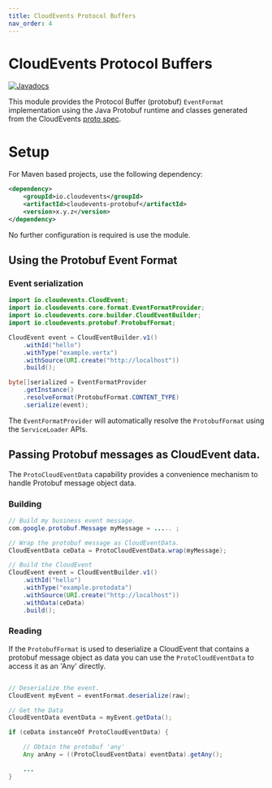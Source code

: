 ```yaml
---
title: CloudEvents Protocol Buffers
nav_order: 4
---
```


# CloudEvents Protocol Buffers

[![Javadocs](http://www.javadoc.io/badge/io.cloudevents/cloudevents-protobuf.svg?color=green)](http://www.javadoc.io/doc/io.cloudevents/cloudevents-protobuf)

This module provides the Protocol Buffer (protobuf) `EventFormat` implementation using the Java
Protobuf runtime and classes generated from the CloudEvents
[proto spec](https://github.com/cloudevents/spec/blob/v1.0.1/spec.proto).

# Setup
For Maven based projects, use the following dependency:

```xml
<dependency>
    <groupId>io.cloudevents</groupId>
    <artifactId>cloudevents-protobuf</artifactId>
    <version>x.y.z</version>
</dependency>
```

No further configuration is required is use the module.

## Using the Protobuf Event Format

### Event serialization

```java
import io.cloudevents.CloudEvent;
import io.cloudevents.core.format.EventFormatProvider;
import io.cloudevents.core.builder.CloudEventBuilder;
import io.cloudevents.protobuf.ProtobufFormat;

CloudEvent event = CloudEventBuilder.v1()
    .withId("hello")
    .withType("example.vertx")
    .withSource(URI.create("http://localhost"))
    .build();

byte[]serialized = EventFormatProvider
    .getInstance()
    .resolveFormat(ProtobufFormat.CONTENT_TYPE)
    .serialize(event);
```

The `EventFormatProvider` will automatically resolve the `ProtobufFormat` using the
`ServiceLoader` APIs.

## Passing Protobuf messages as CloudEvent data.

The `ProtoCloudEventData` capability provides a convenience mechanism to handle Protobuf message object data.

### Building

```java
// Build my business event message.
com.google.protobuf.Message myMessage = ..... ;

// Wrap the protobuf message as CloudEventData.
CloudEventData ceData = ProtoCloudEventData.wrap(myMessage);

// Build the CloudEvent
CloudEvent event = CloudEventBuilder.v1()
    .withId("hello")
    .withType("example.protodata")
    .withSource(URI.create("http://localhost"))
    .withData(ceData)
    .build();
```

### Reading

If the `ProtobufFormat` is used to deserialize a CloudEvent that contains a protobuf message object as data you can use
the `ProtoCloudEventData` to access it as an 'Any' directly.

```java

// Deserialize the event.
CloudEvent myEvent = eventFormat.deserialize(raw);

// Get the Data
CloudEventData eventData = myEvent.getData();

if (ceData instanceOf ProtoCloudEventData) {

    // Obtain the protobuf 'any'
    Any anAny = ((ProtoCloudEventData) eventData).getAny();

    ...
}

```

